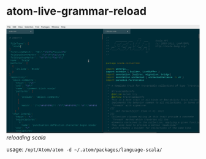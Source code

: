 # atom-live-grammar-reload

![live reloading scala grammar](https://raw.githubusercontent.com/MasseGuillaume/atom-live-grammar-reload/master/example.gif)
*reloading scala*

usage: 
```/opt/Atom/atom -d ~/.atom/packages/language-scala/```
